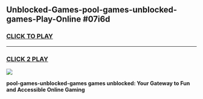 
## Unblocked-Games-pool-games-unblocked-games-Play-Online #07i6d
<h3>
<a href="https://news.freeplayer.one?title=pool-games-unblocked-games&ref=3">CLICK TO PLAY</a></h3>
<hr>

<h3>
<a href="https://news.freeplayer.one?title=pool-games-unblocked-games&ref=3">CLICK 2 PLAY</a>
  
</h3>

<a href="https://news.freeplayer.one?title=pool-games-unblocked-games&ref=3"><img src="https://clearcache.store/games.png"></a>


**pool-games-unblocked-games games unblocked: Your Gateway to Fun and Accessible Online Gaming**
